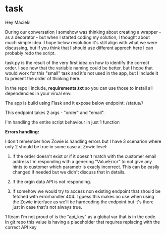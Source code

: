 # task

Hey Maciek! 

During our conversation I somehow was thinking about creating a wrapper - as a decorator - but when I started coding my solution, I thought about much simple idea. I hope below resolution it's still align with what we were discussing, but if you think that I should use different approch here I can probably redo the script. 


task.py is the result of the very first idea on how to identify the correct order. I see now that the variable naming could be better, but I hope that would work for this "small" task and it's not used in the app, but I include it to present the order of thinking here.


In the repo I include, **requirements.txt** so you can use those to install all dependencies in your virual env.


The app is build using Flask and it expose below endpoint: 
/status/<order>/<email>
    
  
This endpoint takes 2 args - "order" and "email".
        
I'm handling the entire script behaviour in just 1 function

    
**Errors handling:**
    
I don't remember how Zowie is handling errors but I have 3 scenarion where only 2 should be true in some case at Zowie level:
1) If the order doesn't exist or if it doesn't match with the customer email address I'm responding with a genering "ValueError" to not give any hints to customer which parametr is exacly incorrect. This can be easily changed if needed but we didn't discuss that in details.

2) If the orgin data API is not responding.

3) If somehow we would try to access non existing endpoint that should be fetched with errorhandler 404. I guess this makes no use when using the Zowie interface as we'll be hardcoding the endpoint but it's there just in case that's not always true.


1 Iteam I'm not proud of is the "api_key" as a global var that is in the code. In git repo this value is having a placeholder that requires replacing with the correct API key
